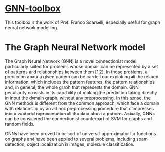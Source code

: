 # [GNN-toolbox](http://www.dii.unisi.it/~franco/Research/GNN.php)
This toolbox is the work of Prof. Franco Scarselli, especially useful for graph neural network modelling. 

# The Graph Neural Network model

The Graph Neural Network (GNN) is a novel connectionist model particularly suited for problems whose domain can be represented by a set of patterns and relationships between them [1,2]. In those problems, a prediction about a given pattern can be carried out exploiting all the related information, which includes the pattern features, the pattern relationships and, in general, the whole graph that represents the domain. GNN peculiarity consists in its capability of making the prediction taking directly in input the domain graph, without any preprocessing. In this sense, the GNN methods is different from the common approach, which face a domain with relationship by an ad hoc preprocessing procedure that compresses into a vectorial representation all the data about a pattern. Actually, GNNs can be considered the connectionist counterpart of SVM for graphs and random fields. 

GNNs have been proved to be sort of universal approximator for functions on graphs and have been applied to several problems, including spam detection, object localization in images, molecule classification.
